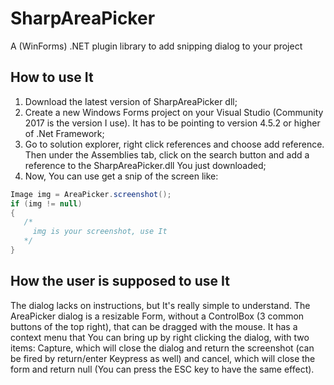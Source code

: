 # SharpAreaPicker
A (WinForms) .NET plugin library to add snipping dialog to your project

## How to use It
1. Download the latest version of SharpAreaPicker dll;
2. Create a new Windows Forms project on your Visual Studio (Community 2017 is the version I use). It has to be pointing to version 4.5.2 or higher of .Net Framework;
3. Go to solution explorer, right click references and choose add reference. Then under the Assemblies tab, click on the search button and add a reference to the SharpAreaPicker.dll You just downloaded;
4. Now, You can use get a snip of the screen like:
 ```csharp
Image img = AreaPicker.screenshot();
if (img != null)
{
    /*
      img is your screenshot, use It
    */
}
 ```
## How the user is supposed to use It
The dialog lacks on instructions, but It's really simple to understand. The AreaPicker dialog is a resizable Form, without a ControlBox (3 common buttons of the top right), that can be dragged with the mouse. It has a context menu that You can bring up by right clicking the dialog, with two items: Capture, which will close the dialog and return the screenshot (can be fired by return/enter Keypress as well) and cancel, which will close the form and return null (You can press the ESC key to have the same effect).


